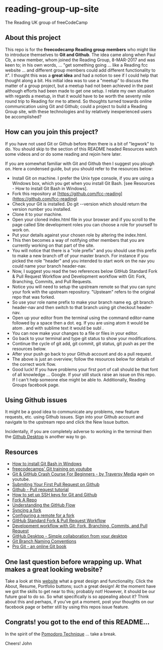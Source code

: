 # reading-group-up-site
The Reading UK group of freeCodeCamp

  ## About this project
  This repo is for the __freecodecamp Reading group members__ who might like to introduce themselves to __Git and Github__. The idea came along when Paul Cb, a new  member, whom joined the Reading Group, 8-MAR-2017 and was keen to; in his own words, ... "get something going ... like a Reading fcc website ... and different group members could add different functionality to it". I thought this was a __great idea__ and had a notion to see if I could help that thought along a bit. His initial idea was to use a "meetup" to discuss the matter of a group project, but a meetup had not been achieved in the past although efforts had been made to get one setup. I relate my own situation with regards a meetup, in that it would have to be worth the seventy mile round trip to Reading for me to attend. So thoughts turned towards online communication using Git and Github; could a project to build a Reading Group site, with these technologies and by relatively inexperienced users be accomplished?

  ## How can you join this project?
  If you have not used Git or Github before then there is a bit of "legwork" to do. You should skip to the section of this README headed Resources watch some videos and or do some reading and rejoin here later.

  If you are somewhat familiar with Git and Github then I suggest you plough on. Here a condensed guide, but you should refer to the resources below:
   - Install Git on machine. I prefer the Unix type console, if you are using a Windows box, which you get when you install Git Bash. [see Resources - How to install Git Bash in Windows].
   - Fork this repository at [https://github.com/fcc-reading](https://github.com/fcc-reading)
   - Check your Git is installed. Do git --version which should return the version number you installed.
   - Clone it to your machine.
   - Open your cloned index.html file in your browser and if you scroll to the page called Site development roles you can choose a role for yourself to work on.
   - Put your details against your chosen role by altering the index.html.
   - This then becomes a way of notifying other members that you are currently working on that part of the site.
   - You will notice that there is a "role prefix" and you should use this prefix to make a new branch off of your master branch. For instance if you picked the role "header" and you intended to start work on the nav you could name your branch header-nav.
   - Now, I suggest you read the two references below GitHub Standard Fork & Pull Request Workflow and Development workflow with Git: Fork, Branching, Commits, and Pull Requests.
   - Notice you will need to setup the upstream remote so that you can sync your fork with the upstream repository. "Upsteam" refers to the original repo that was forked.
   - So use your role name prefix to make your branch name eg. git branch header-nav and then switch to that branch using git checkout header-nav.
   - Open up your editor from the terminal using the command editor-name followed by a space then a dot. eg. If you are using atom it would be atom . and with sublime text it would be subl .
   - You can now make your changes to a file or files in your editor.
   - Go back to your terminal and type git status to show your modifications.
   - Continue the cycle of git add, git commit, git status, git push as per the resources below.
   - After your push go back to your Github account and do a pull request.
   - The above is just an overview; follow the resources below for details of the correct work flow.
   - Good luck! If you have problems your first port of call should be that font of all knowledge ... Google. If your still stuck raise an issue on this repo. If I can't help someone else might be able to. Additionally, Reading Groups facebook page.
  ## Using Github issues
  It might be a good idea to communicate any problems, new feature requests, etc. using Github issues. Sign into your Github account and navigate to the upstream repo and click the New Issue button.

  Incidentally, if you are completely adverse to working in the terminal then the [Github Desktop](https://desktop.github.com/) is another way to go.

  ## Resources
  - [How to install Git Bash in Windows](https://www.youtube.com/watch?v=rWboGsc6CqI)
  - [freecodecamps' Git training on youtube](https://www.youtube.com/playlist?list=PLGvfHSgImk4aTlKBUPeC8Eh42LVDcSv9s)
  - [Git & GitHub Crash Course For Beginners - by Traversy Media](https://www.youtube.com/watch?v=SWYqp7iY_Tc) again on youtube.
  - [Submiting Your First Pull Request on Github](https://www.youtube.com/watch?v=YTbRzhQju4c)
  - [Github - Pull request tutorial](https://www.youtube.com/watch?v=NnBb9NTk-To)
  - [How to set up SSH keys for Git and Github](https://www.youtube.com/watch?v=Vi-WqFKYpnw)
  - [Fork A Repo](https://help.github.com/articles/fork-a-repo/)
  - [Understanding the GitHub Flow](https://guides.github.com/introduction/flow/)
  - [Syncing a fork](https://help.github.com/articles/syncing-a-fork/)
  - [Configuring a remote for a fork](https://help.github.com/articles/configuring-a-remote-for-a-fork/)
  - [GitHub Standard Fork & Pull Request Workflow](https://gist.github.com/Chaser324/ce0505fbed06b947d962)
  - [Development workflow with Git: Fork, Branching, Commits, and Pull Request](https://github.com/sevntu-checkstyle/sevntu.checkstyle/wiki/Development-workflow-with-Git:-Fork,-Branching,-Commits,-and-Pull-Request)
  - [ GitHub Desktop - Simple collaboration from your desktop](https://desktop.github.com/)
  - [Git Branch Naming Conventions](https://allenan.com/git-branch-naming-conventions/)
  - [Pro Git - an online Git book](https://git-scm.com/book/en/v2)

  ## One last question before wrapping up. What makes a great looking website?
  Take a look at this [website](http://www.florin-pop.com) what a great design and functionality. Click the About, Resume, Portfolio buttons; such a great design! At the moment have we got the skills to get near to this; probably not! However, it should be our future goal to do so. So what specifically is so appealing about it? Think about this and perhaps, if you've got a moment, post your thoughts on our facebook page or better still by using this repos issue feature.


  ## Congrats! you got to the end of this README...
  In the spirit of the [Pomodoro Technique](http://codepen.io/Andromeda31/full/oZMxdx/) ... take a break.

  Cheers! John
